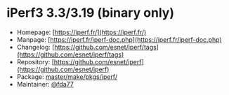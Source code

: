 # iPerf3 3.3/3.19 (binary only)
 - Homepage: [https://iperf.fr/](https://iperf.fr/)
 - Manpage: [https://iperf.fr/iperf-doc.php](https://iperf.fr/iperf-doc.php)
 - Changelog: [https://github.com/esnet/iperf/tags](https://github.com/esnet/iperf/tags)
 - Repository: [https://github.com/esnet/iperf](https://github.com/esnet/iperf)
 - Package: [master/make/pkgs/iperf/](https://github.com/Freetz-NG/freetz-ng/tree/master/make/pkgs/iperf/)
 - Maintainer: [@fda77](https://github.com/fda77)


